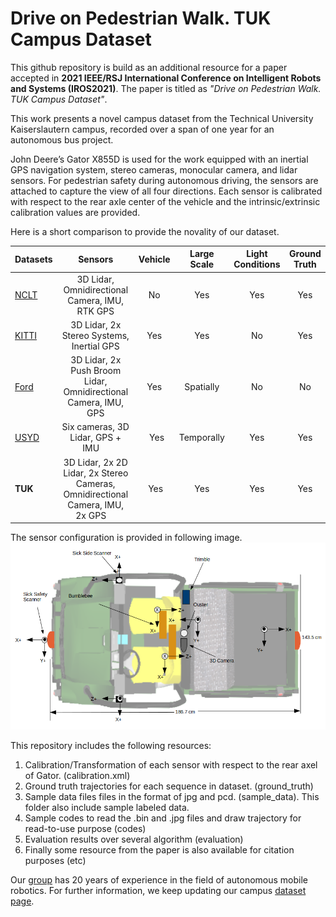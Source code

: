 # Drive on Pedestrian Walk. TUK Campus Dataset

This github repository is build as an additional resource for a paper accepted in **2021 IEEE/RSJ International Conference on Intelligent Robots and Systems (IROS2021)**. The paper is titled as *"Drive on Pedestrian Walk. TUK Campus Dataset"*.

This work presents a novel campus dataset from the Technical University Kaiserslautern campus, recorded over a span of one year for an autonomous bus project.

John Deere’s Gator X855D is used for the work equipped with an inertial GPS navigation system, stereo cameras, monocular camera, and lidar sensors. For pedestrian safety during autonomous driving, the sensors are attached to capture the view of all four directions. Each sensor is calibrated with respect to the rear axle center of the vehicle and the intrinsic/extrinsic calibration values are provided.

Here is a short comparison to provide the novality of our dataset.

| Datasets        | Sensors           | Vehicle |  Large Scale |  Light Conditions |  Ground Truth |
| ------------- |:-------------------:|:-------:|:------------:|:-----------------:|:-------------:|
| [NCLT]()      | 3D Lidar, Omnidirectional Camera, IMU, RTK GPS | No | Yes | Yes | Yes |
| [KITTI]()     | 3D Lidar, 2x Stereo Systems, Inertial GPS      |   Yes | Yes | No | Yes |
| [Ford]()      | 3D Lidar, 2x Push Broom Lidar, Omnidirectional Camera, IMU, GPS     |  Yes | Spatially | No | No |
| [USYD]()      | Six cameras, 3D Lidar, GPS + IMU      |   Yes | Temporally | Yes | Yes |
| **TUK**       | 3D Lidar, 2x 2D Lidar, 2x Stereo Cameras, Omnidirectional Camera, IMU, 2x GPS     |  Yes | Yes | Yes | Yes |


The sensor configuration is provided in following image.
![alt text](https://github.com/HannanEjazKeen/TUKCampusDataset/blob/main/etc/sensor_configuration.png)

This repository includes the following resources:

1. Calibration/Transformation of each sensor with respect to the rear axel of Gator. (calibration.xml)
2. Ground truth trajectories for each sequence in dataset. (ground_truth)
3. Sample data files files in the format of jpg and pcd. (sample_data). This folder also include sample labeled data.
4. Sample codes to read the .bin and .jpg files and draw trajectory for read-to-use purpose (codes)
5. Evaluation results over several algorithm (evaluation)
6. Finally some resource from the paper is also available for citation purposes (etc)

Our [group](https://agrosy.informatik.uni-kl.de/en/) has 20 years of experience in the field of autonomous mobile robotics. For further information, we keep updating our campus [dataset page](https://agrosy.informatik.uni-kl.de/en/research/data-sets/tuk-campus).

